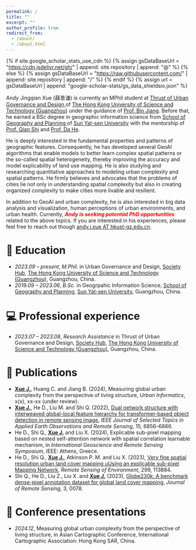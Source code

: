 ```yaml
---
permalink: /
title: ""
excerpt: ""
author_profile: true
redirect_from: 
  - /about/
  - /about.html
---
```


{% if site.google_scholar_stats_use_cdn %}
{% assign gsDataBaseUrl = "https://cdn.jsdelivr.net/gh/" | append: site.repository | append: "@" %}
{% else %}
{% assign gsDataBaseUrl = "https://raw.githubusercontent.com/" | append: site.repository | append: "/" %}
{% endif %}
{% assign url = gsDataBaseUrl | append: "google-scholar-stats/gs_data_shieldsio.json" %}

<span class='anchor' id='about-me'></span>

Andy Jingqian Xue (薛景谦) is currently an MPhil student at <a href='https://www.hkust-gz.edu.cn/academics/hubs-and-thrust-areas/society-hub/urban-governance-and-design/'>Thrust of Urban Governance and Design </a> of <a href='https://www.hkust-gz.edu.cn/'>The Hong Kong University of Science and Technology (Guangzhou)</a> under the guidance of <a href='http://livablecitylab.hkust-gz.edu.cn/binjiang/'>Prof. Bin Jiang</a>. Before that, he earned a BSc degree in geographic information science from <a href='https://gp.sysu.edu.cn/en/'>School of Geography and Planning </a> of <a href='https://www.sysu.edu.cn/sysuen/'>Sun Yat-sen University</a> with the mentorship of <a href='https://gp.sysu.edu.cn/teacher/2789'>Prof. Qian Shi</a> and <a href='https://gp.sysu.edu.cn/teacher/3352'>Prof. Da He</a>. 

He is deeply interested in the fundamental properties and patterns of geographic features. Consequently, he has developed several GeoAI algorithms that enable models to better learn complex spatial patterns or the so-called spatial heterogeneity, thereby improving the accuracy and model explicability of land use mapping. He is also studying and researching quantitative approaches to modeling urban complexity and spatial patterns. He firmly believes and advocates that the problems of cities lie not only in understanding spatial complexity but also in creating organized complexity to make cities more livable and resilient.

In addition to GeoAI and urban complexity, he is also interested in big data analysis and visualization, human perceptions of urban environments, and urban health. Currently, ***<font color=red>Andy is seeking potential PhD opportunities</font>*** related to the above topics. If you are interested in his experiences, please feel free to reach out though <a href='andy.j.xue@hkust-gz.edu.cn'>andy.j.xue AT hkust-gz.edu.cn</a>.

<span class='anchor' id='education'></span>
# 📖 Education
- *2023.09 – present*, *M.Phil.* in Urban Governance and Design, <a href='https://www.hkust-gz.edu.cn/academics/hubs-and-thrust-areas/society-hub/'>Society Hub</a>, <a href='https://www.hkust-gz.edu.cn/'>The Hong Kong University of Science and Technology (Guangzhou)</a>, Guangzhou, China.
- *2019.09 – 2023.06*, *B.Sc.* in Geogrpahic Information Science, <a href='https://gp.sysu.edu.cn/en/'>School of Geography and Planning</a>, <a href='https://www.sysu.edu.cn/sysuen/'>Sun Yat-sen University</a>, Guangzhou, China.

<span class='anchor' id='profesional-experiences'></span>
# 💻 Professional experience
- *2023.07 – 2023.08*, *Research Assistance* in Thrust of Urban Governance and Design, <a href='https://www.hkust-gz.edu.cn/academics/hubs-and-thrust-areas/society-hub/'>Society Hub</a>, <a href='https://www.hkust-gz.edu.cn/'>The Hong Kong University of Science and Technology (Guangzhou)</a>, Guangzhou, China.

<span class='anchor' id='publications'></span>
# 📝 Publications 
- **<u>Xue J.</u>**, Huang C. and Jiang B. (2024), Measuring global urban complexity from the perspective of living structure, *Urban Informatics*, x(x), xx–xx (under review).
- **<u>Xue J.</u>**, He D., Liu M. and Shi Q. (2022), [Dual network structure with interweaved global-local feature hierarchy for transformer-based object detection in remote sensing image](https://ieeexplore.ieee.org/document/9862529), *IEEE Journal of Selected Topics in Applied Earth Observations and Remote Sensing*, 15, 6856–6866.
- He D., Shi Q., **<u>Xue J.</u>** and Liu X. (2024), Explicable sub-pixel mapping based on nested self-attention network with spatial correlation learnable mechanism, in *International Geoscience and Remote Sensing Symposium*, IEEE: Athens, Greece.
- He D., Shi Q., **<u>Xue J.</u>**, Atkinson P. M. and Liu X. (2023), [Very fine spatial resolution urban land cover mapping uUsing an explicable sub-pixel Mapping Network](https://www.sciencedirect.com/science/article/pii/S0034425723004352#f0050), *Remote Sensing of Environment*, 299, 113884.
- Shi Q., He D., Liu Z., Liu X. and **<u>Xue J.</u>** (2023), [Globe230k: A benchmark dense-pixel annotation dataset for global land cover mapping](https://spj.science.org/doi/10.34133/remotesensing.0078), *Journal of Remote Sensing*, 3, 0078.

<span class='anchor' id='conference-presentations'></span>
# 💬 Conference presentations
- *2024.12*, Measuring global urban complexity from the perspective of living structure, in Asian Cartographic Conference, International Cartographic Association: Hong Kong SAR, China. 